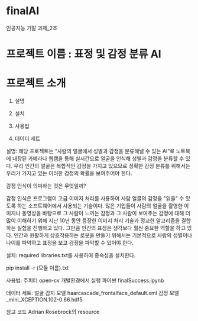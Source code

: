 # finalAI
인공지능 기말 과제_2조

# 프로젝트 이름 : 표정 및 감정 분류 AI

# 프로젝트 소개
1. 설명

2. 설치

3. 사용법

4. 데이터 세트

설명:
해당 프로젝트는 “사람의 얼굴에서 성별과 감정을 분류해낼 수 있는 AI”로 노트북에 내장된 카메라나 웹캠을 통해 실시간으로 얼굴을 인식해 성별과 감정을 분류할 수 있다.
우리 인간의 얼굴은 복합적인 감정을 가지고 있으므로 정확한 감정 분류를 위해서는 우리가 가지고 있는 이러한 감정의 확률을 보여주어야 한다.

감정 인식이 의미하는 것은 무엇일까?

감정 인식은 프로그램이 고급 이미지 처리를 사용하여 사람 얼굴의 감정을 "읽을" 수 있도록 하는 소프트웨어에서 사용되는 기술이다. 많은 기업들이 사람의 얼굴을 촬영한 이미지나 동영상을 바탕으로 그 사람이 느끼는 감정과 그 사람이 보여주는 감정에 대해 더 많이 이해하기 위해 지난 10년 동안 등장한 이미지 처리 기술과 정교한 알고리즘을 결합하는 실험을 진행하고 있다. 그만큼 인간의 표정은 생각보다 훨씬 중요한 역할을 하고 있다.
인간과 원활하게 상호작용하는 로봇을 만들기 위해서는 기본적으로 사람의 성별이나 나이를 파악하고 표정을 보고 감정을 파악할 수 있어야 한다. 

설치:
required libraries.txt를 사용하여 종속성을 설치한다.

pip install -r (모듈 이름).txt

사용법: 
주피터 open-cv 개발환경에서 실행
파이썬 finalSuccess.ipynb


데이터 세트:
얼굴 감지 모델 haarcascade_frontalface_default.xml
감정 모델 _mini_XCEPTION.102-0.66.hdf5

참고 코드
Adrian Rosebrock의 resource
